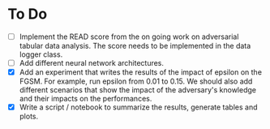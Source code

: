 # To Do 

- [ ] Implement the READ score from the on going work on adversarial tabular data analysis. The score needs to be implemented in the data logger class. 
- [ ] Add different neural network architectures. 
- [x] Add an experiment that writes the results of the impact of epsilon on the FGSM. For example, run epsilon from 0.01 to 0.15. We should also add different scenarios that show the impact of the adversary's knowledge and their impacts on the performances. 
- [x] Write a script / notebook to summarize the results, generate tables and plots. 